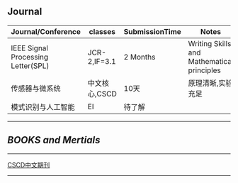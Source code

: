 ## Journal  
|Journal/Conference|classes|SubmissionTime|Notes|Wesite
|---|---|---|---|---
|IEEE Signal Processing Letter(SPL)|JCR-2,IF=3.1|2 Months|Writing Skills and Mathematical principles|[official](https://ieeexplore.ieee.org/xpl/RecentIssue.jsp?punumber=97)  [Letpub](http://www.letpub.com.cn/index.php?page=journalapp&view=detail&journalid=3353)  
|传感器与微系统|中文核心,CSCD|10天|原理清晰,实验充足|[official](https://cgqj.cbpt.cnki.net/WKE2/WebPublication/index.aspx?mid=CGQJ)  
|模式识别与人工智能|EI|待了解| |[official](http://manu46.magtech.com.cn/Jweb_prai/CN/volumn/home.shtml)  
****
## *BOOKS and Mertials*  
****
[CSCD中文期刊](https://github.com/huitang96/PaperList-2D/blob/master/Resource/CSCD%E6%9C%9F%E5%88%8A%E7%9B%AE%E5%BD%95.pdf)
****

